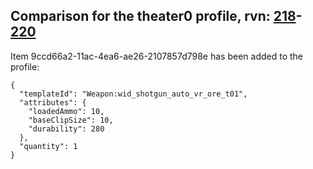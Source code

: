 ## Comparison for the theater0 profile, rvn: [218](https://github.com/PRO100KatYT/FortniteProfileRevisions/tree/main/profiles/theater0/218%20theater0.json)-[220](https://github.com/PRO100KatYT/FortniteProfileRevisions/tree/main/profiles/theater0/220%20theater0.json)

Item 9ccd66a2-11ac-4ea6-ae26-2107857d798e has been added to the profile:

```
{
  "templateId": "Weapon:wid_shotgun_auto_vr_ore_t01",
  "attributes": {
    "loadedAmmo": 10,
    "baseClipSize": 10,
    "durability": 280
  },
  "quantity": 1
}
```

<br><br>
